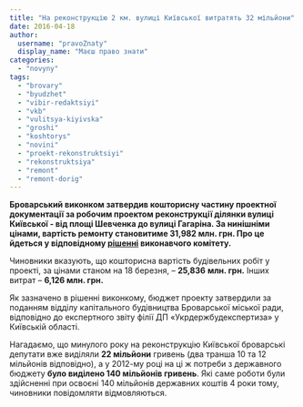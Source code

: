 ```yaml
---
title: "На реконструкцію 2 км. вулиці Київської витратять 32 мільйони"
date: 2016-04-18
author: 
  username: "pravoZnaty"
  display_name: "Маєш право знати"
categories: 
  - "novyny"
tags: 
  - "brovary"
  - "byudzhet"
  - "vibir-redaktsiyi"
  - "vkb"
  - "vulitsya-kiyivska"
  - "groshi"
  - "koshtorys"
  - "novini"
  - "proekt-rekonstruktsiyi"
  - "rekonstruktsiya"
  - "remont"
  - "remont-dorig"
---
```


**Броварський виконком затвердив кошторисну частину проектної документації за робочим проектом реконструкції ділянки вулиці Київської - від площі Шевченка до вулиці Гагаріна. За нинішніми цінами, вартість ремонту становитиме 31,982 млн. грн. Про це йдеться у відповідному [рішенні](http://docs.brovary.org/p35641/12.04.2016/227) виконавчого комітету.**

Чиновники вказують, що кошторисна вартість будівельних робіт у проекті, за цінами станом на 18 березня, – **25,836** **млн. грн.** Інших витрат – **6,126 млн. грн.**

Як зазначено в рішенні виконкому, бюджет проекту затвердили за поданням відділу капітального будівництва Броварської міської ради, відповідно до експертного звіту філії ДП «Укрдержбудекспертиза» у Київській області.

Нагадаємо, що минулого року на реконструкцію Київської броварські депутати вже виділяли **22 мільйони** гривень (два транша 10 та 12 мільйонів відповідно), а у 2012-му році на ці ж потреби з державного бюджету **було виділено 140 мільйонів гривень**. Які саме роботи були здійсненні при освоєні 140 мільйонів державних коштів 4 роки тому, чиновники повідомляти відмовляються.
